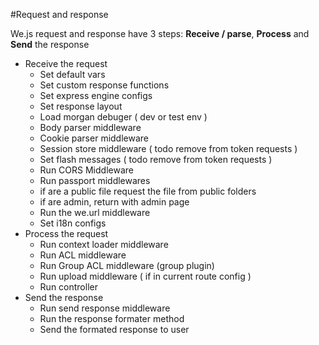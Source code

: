 #Request and response

We.js request and response have 3 steps: **Receive / parse**, **Process** and **Send** the response

- Receive the request
  - Set default vars
  - Set custom response functions
  - Set express engine configs
  - Set response layout
  - Load morgan debuger ( dev or test env )
  - Body parser middleware
  - Cookie parser middleware
  - Session store middleware ( todo remove from token requests )
  - Set flash messages ( todo remove from token requests )
  - Run CORS Middleware
  - Run passport middlewares
  - if are a public file request the file from public folders
  - if are admin, return with admin page
  - Run the we.url middleware
  - Set i18n configs
- Process the request
  - Run context loader middleware
  - Run ACL middleware
  - Run Group ACL middleware (group plugin)
  - Run upload middleware ( if in current route config )
  - Run controller
- Send the response
  - Run send response middleware
  - Run the response formater method
  - Send the formated response to user
